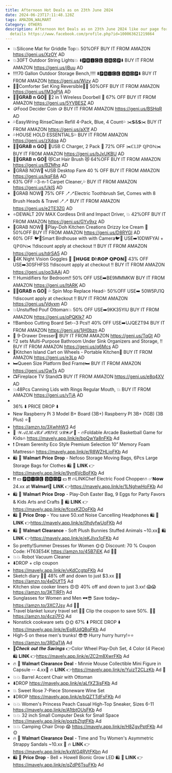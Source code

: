 ```yaml
---
title: Afternoon Hot Deals as on 23th June 2024
date: 2024-06-23T17:11:48.128Z
tags: AMAZON,WALMART
Category: OTHERS
description: Afternoon Hot Deals as on 23th June 2024 like our page for more
  details https://www.facebook.com/profile.php?id=100063621219864
---
```

* 💥Silicone Mat for Griddle Top💥
  50%OFF
  BUY IT FROM AMAZON 
  https://geni.us/XzOY
  AD
* 💥30FT Outdoor String Lights💥
  ⬇️🅿🆁🅸🅲🅴 🅳🆁🅾🅿⬇️
  BUY IT FROM AMAZON 
  https://geni.us/jBuu
  AD
* ‼️‼️70 Gallon Outdoor Storage
   Bench,‼️‼️
  ⬇️🅿🆁🅸🅲🅴 🅳🆁🅾🅿⬇️
  BUY IT FROM AMAZON 
  https://geni.us/Wizv
  AD
* 🤎🤎Comforter Set King 
  Reversible🤎🤎
  50%OFF
  BUY IT FROM AMAZON 
  https://geni.us/IM3gPIA
  AD
* 🏃‍♀️𝐆𝐑𝐀𝐁 𝐧 𝐆𝐎🏃
  🚨2 in 1 Wireless Doorbell 🚨
  67% OFF
  BUY IT FROM AMAZON 
  https://geni.us/5YVBESZ
  AD
* 🪙Food Decider Coin 🪙 
  BUY IT FROM AMAZON 
  https://geni.us/BSHqR
  AD
* 💦EasyWring RinseClean Refill 4-Pack, Blue, 4 Count💦
  ✂️𝗦&𝗦✂️
  BUY IT FROM AMAZON 
  https://geni.us/aX1f
  AD
* 💦HOUSE HOLD  ESSENTIALS💦
  BUY IT FROM AMAZON 
  https://geni.us/zXdqa
  AD
* 🏃‍♀️𝐆𝐑𝐀𝐁 𝐧 𝐆𝐎🏃
  🔌USB C Charger, 2 Pack 🔌
   72% OFF
  ✂️ℂ𝕃𝕀ℙ ℚℙ𝕆ℕ✂️
  BUY IT FROM AMAZON 
  https://geni.us/bJxUKBU
  AD
* 🏃‍♀️𝐆𝐑𝐀𝐁 𝐧 𝐆𝐎🏃
  😻Cat Hair Brush 😻
  64%OFF
  BUY IT FROM AMAZON 
  https://geni.us/BZMhq
  AD
* 🏃GRAB NOW🏃
  🌀USB Desktop Fan🌀
  40 % OFF
  BUY IT FROM AMAZON 
  https://geni.us/kqF8A
  AD
* 63% OFF
  💦3-n-1 Carpet Cleaner,💦
  BUY IT FROM AMAZON 
  https://geni.us/UklS
  AD
* 🏃GRAB NOW🏃
  75% OFF
  🪥🪥Electric Toothbrush Set, Comes with 8 Brush Heads & Travel  🪥🪥
  BUY IT FROM AMAZON 
  https://geni.us/e2TE3ZG
  AD
* ⭐️DEWALT 20V MAX Cordless Drill and Impact Driver,  💥
  42%OFF
  BUY IT FROM AMAZON 
  https://geni.us/GYv9xz
  AD
* 🏃GRAB NOW🏃
  💞Play-Doh Kitchen Creations Drizzy Ice Cream 💞
  50%OFF
  BUY IT FROM AMAZON 
  https://geni.us/D8RYGI
  AD
* 60% OFF 
  🐦🐧Smart Birdhouse with with 
  Camera🐦🐧
  USE➡️10DWFYAI + ℚℙ𝕆ℕ✂️
  ‼️discount apply at checkout ‼️
  BUY IT FROM AMAZON 
  https://geni.us/tdrSA5
  AD
* 🥽4K Night Vision Goggles 🥽 
  💸𝗛𝗨𝗚𝗘 𝗗h𝗥𝗢𝗣 𝗤𝗣𝗢𝗡💸
  43% OFF
  USE➡️30SFHFSS 
  ‼️discount apply at checkout ‼️
  BUY IT FROM AMAZON 
  https://geni.us/oq3jAAj
  AD
* ‼️ Humidifiers for Bedroom‼️
  50% OFF
  USE➡️BE9MMMKW
  BUY IT FROM AMAZON 
  https://geni.us/ItARK
  AD
* 🏃‍♀️𝐆𝐑𝐀𝐁 𝐧 𝐆𝐎🏃
  💦 Spin Mop Replace Head💦
  50%OFF
  USE➡️ 50W5PJ1Q
  ‼️discount apply at checkout ‼️
  BUY IT FROM AMAZON 
  https://geni.us/Vdyxm
  AD
* 💥Unstuffed Pouf Ottoman💥
  50% OFF
  USE➡️9KK35YIU 
  BUY IT FROM AMAZON 
  https://geni.us/qPQKIk7
  AD
* ‼️Bamboo Cutting Board Set--3 Pcs‼️
  40% OFF 
  USE➡️UJQEZT94 
  BUY IT FROM AMAZON 
  https://geni.us/1jH0bzn
  AD
* 🌟 9-Drawer Dresser🌟
  BUY IT FROM AMAZON 
  https://geni.us/TqGt
  AD
* ‼️2 sets Multi-Purpose Bathroom Under Sink Organizers and Storage, ‼️
  BUY IT FROM AMAZON 
  https://geni.us/q6Mcs
  AD
* 🚨Kitchen Island Cart on Wheels - Portable Kitchen🚨
  BUY IT FROM AMAZON 
  https://geni.us/e3Lp
  AD
* 🛏️Queen Size Platform Bed Frame🛏️
  BUY IT FROM AMAZON 
  https://geni.us/GwTs
  AD
* 📺Fireplace TV Stand📺
  BUY IT FROM AMAZON 
  https://geni.us/e8q4XV
  AD
* 💥48Pcs Canning Lids with Rings Regular Mouth, 💥
  BUY IT FROM AMAZON 
  https://geni.us/vTjA
  AD
* \
  36% ⬇️ PRICE DROP ⬇️ 
* New Raspberry Pi 3 Model B+ Board (3B+) Raspberry PI 3B+ (1GB) (3B Plus) ⭐💫
* https://amzn.to/3XwhhW3 Ad
* 🌟 𝒲𝒜𝐿𝑀𝒜𝑅𝒯 𝒫𝑅𝐼𝒞𝐸 𝒟𝑅❀𝒫 🌟 -
  🔥Foldable Arcade Basketball Game for Kids🔥
  https://mavely.app.link/e/bpQwYa8nFKb Ad
* ❗ Dream Serenity Eco Style Premium Selection 10” Memory Foam Mattress🔥
  https://mavely.app.link/e/R8WZHLjoFKb Ad
* 🛍 📣 𝐖𝐚𝐥𝐦𝐚𝐫𝐭  𝐏𝐫𝐢𝐜𝐞 𝐃𝐫𝐨𝐩 - Nefoso Storage Moving Bags, 6Pcs Large Storage Bags for Clothes 🛍 📣 
  𝐋𝐈𝐍𝐊 👉https://mavely.app.link/e/9yn6VcBoFKb Ad
*  ❗❗ 💵 🅿🆁🅸🅲🅴 🅳🆁🅾🅿 💵 ❗❗
  🔥LINKChef Electric Food Chopper🔥
  ✅𝗡𝗼𝘄 24.xx at 𝐖𝐚𝐥𝐦𝐚𝐫𝐭🥳
  𝐋𝐈𝐍𝐊 👉https://mavely.app.link/e/1LNghwHoFKb Ad
* 🛍 📣 𝐖𝐚𝐥𝐦𝐚𝐫𝐭 𝐏𝐫𝐢𝐜𝐞 𝐃𝐫𝐨𝐩 -  Play-Doh Easter Bag, 9 Eggs for Party Favors & Kids Arts and Crafts 📣 🛍 
  𝐋𝐈𝐍𝐊 👉https://mavely.app.link/e/fcoxKZOoFKb Ad
*  🛍 📣 𝐏𝐫𝐢𝐜𝐞 𝐃𝐫𝐨𝐩 - You save 
  50.xx❗ Noise Cancelling Headphones 🛍 📣
  𝐋𝐈𝐍𝐊 👉https://mavely.app.link/e/0hdyfwUoFKb Ad
* 🛍 📣 𝐖𝐚𝐥𝐦𝐚𝐫𝐭 𝐂𝐥𝐞𝐚𝐫𝐚𝐧𝐜𝐞 - Soft Plush Bunnies Stuffed Animals ~10.xx📣 🛍
  𝐋𝐈𝐍𝐊 👉https://mavely.app.link/e/eKJIvx1oFKb Ad 
* So pretty!Summer Dresses for Women 🌞🌞
  Discount:  70 %
   Coupon Code: HT63E54K
  https://amzn.to/45B7jEK Ad 🤩🤩
* 💥💥 Robot Vacuum Cleaner
* ⬇️DROP + clip coupon 
* https://mavely.app.link/e/vKdCcgtpFKb Ad 
* Sketch diary 📖📖
  48% off and down to just $3.xx 💫💫
  https://amzn.to/4eDUfT5 Ad
*  Kitchen slow cooker liners 😍😍
  40% off and down to just 3.xx! 😱😱
  https://amzn.to/3KTIRFh Ad
* Sunglasses for Women and Men 🕶️😎
  Save today~
  https://amzn.to/3XC7Jsy Ad 🤩🥳
* Travel blanket luxury travel set 📐🤩
  Clip the coupon to save 50%. 💫💫
  https://amzn.to/4czi7FO Ad 
* Nonstick cookware sets 🌞🌞
  67% ⬇️ PRICE DROP ⬇️
  https://mavely.app.link/e/Ep8UdQBqFKb Ad
*  High-5 on these men's trunks! 😎😎
  Hurry hurry hurry!⭐⭐
  https://amzn.to/3RDaTIA Ad 
* 💟𝑪𝒉𝒆𝒄𝒌 𝒐𝒖𝒕 𝒕𝒉𝒆 𝑺𝒂𝒗𝒊𝒏𝒈𝒔 👉Color Wheel Play-Doh Set, 4 Color (4 Piece)🛍
  𝐋𝐈𝐍𝐊 👉https://mavely.app.link/e/ZC2m8XwrFKb Ad
* 🔥  📣 𝐖𝐚𝐥𝐦𝐚𝐫𝐭 𝐂𝐥𝐞𝐚𝐫𝐚𝐧𝐜𝐞 𝐃𝐞𝐚𝐥 - Minnie Mouse Collectible Mini Figure in Capsule -- 4.xx📣  🔥
  𝐋𝐈𝐍𝐊 👉https://mavely.app.link/e/YuizT2CLzKb Ad 🤩
* 💥💥 Barrel Accent Chair with Ottoman
* ⬇️DROP 
   https://mavely.app.link/e/aLfXZ3isFKb Ad
* 💥 Sweet Rose 7-Piece Stoneware Wine Set
* ⬇️DROP 
   https://mavely.app.link/e/bQZTTdFsFKb Ad
* 💥💥 Women's Princess Peach Casual High-Top Sneaker, Sizes 6-11
  https://mavely.app.link/e/A1tbtOUsFKb Ad
* 💥💥 32 inch Small Computer Desk for Small Space
  https://mavely.app.link/e/pqzbZtgtFKb Ad
* 💥💥 Camping Chair
  Drop 😱
  https://mavely.app.link/e/H8ZgvPptFKb Ad 🌞
* 🔥 📣 𝐖𝐚𝐥𝐦𝐚𝐫𝐭 𝐂𝐥𝐞𝐚𝐫𝐚𝐧𝐜𝐞 𝐃𝐞𝐚𝐥 - Time and Tru Women's Asymmetric Strappy Sandals ~10.xx 📣 🔥
  𝐋𝐈𝐍𝐊 👉https://mavely.app.link/e/kxWG4RVtFKbn Ad
* 🛍 📣 𝐏𝐫𝐢𝐜𝐞 𝐃𝐫𝐨𝐩 - Bell + Howell Bionic Grow LED 🛍 📣
  𝐋𝐈𝐍𝐊 👉https://mavely.app.link/e/qZdP6TsuFKb Ad